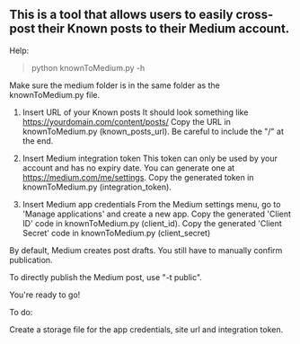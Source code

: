 ## This is a tool that allows users to easily cross-post their Known posts to their Medium account.

Help:
> python knownToMedium.py -h

Make sure the medium folder is in the same folder as the knownToMedium.py file.

1. Insert URL of your Known posts
  It should look something like https://yourdomain.com/content/posts/
  Copy the URL in knownToMedium.py (known_posts_url). Be careful to include the "/" at the end.

2. Insert Medium integration token
  This token can only be used by your account and has no expiry date.
  You can generate one at https://medium.com/me/settings.
  Copy the generated token in knownToMedium.py (integration_token).

3. Insert Medium app credentials
  From the Medium settings menu, go to 'Manage applications' and create a new app.
  Copy the generated 'Client ID' code in knownToMedium.py (client_id).
  Copy the generated 'Client Secret' code in knownToMedium.py (client_secret)

By default, Medium creates post drafts. You still have to manually confirm publication.

To directly publish the Medium post, use "-t public".

You're ready to go!


To do:

Create a storage file for the app credentials, site url and integration token.

